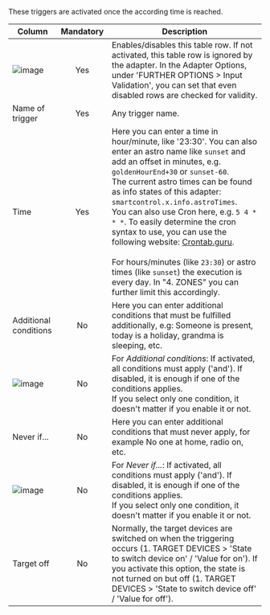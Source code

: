 These triggers are activated once the according time is reached.

| Column | Mandatory | Description |
|----------|:------------:|-------|
| ![image](https://github.com/Mic-M/ioBroker.smartcontrol/blob/master/admin/doc-md/img/check_box-24px.svg?raw=true) |  Yes   | Enables/disables this table row. If not activated, this table row is ignored by the adapter. In the Adapter Options, under 'FURTHER OPTIONS > Input Validation', you can set that even disabled rows are checked for validity. |
| Name of trigger | Yes | Any trigger name. |
| Time | Yes | Here you can enter a time in hour/minute, like '23:30'. You can also enter an astro name like `sunset` and add an offset in minutes, e.g. `goldenHourEnd+30` or `sunset-60`.<br>The current astro times can be found as info states of this adapter: `smartcontrol.x.info.astroTimes`.<br> You can also use Cron here, e.g. `5 4 * * *`. To easily determine the cron syntax to use, you can use the following website: [Crontab.guru](https://crontab.guru/).<br><br>For hours/minutes (like `23:30`) or astro times (like `sunset`) the execution is every day. In "4. ZONES" you can further limit this accordingly. |
| Additional conditions | No | Here you can enter additional conditions that must be fulfilled additionally, e.g: Someone is present, today is a holiday, grandma is sleeping, etc. |
| ![image](https://github.com/Mic-M/ioBroker.smartcontrol/blob/master/admin/doc-md/img/done_all-24px.svg?raw=true) | No | For *Additional conditions*: If activated, all conditions must apply ('and'). If disabled, it is enough if one of the conditions applies.<br>If you select only one condition, it doesn't matter if you enable it or not.|
| Never if... | No | Here you can enter additional conditions that must never apply, for example No one at home, radio on, etc. |
| ![image](https://github.com/Mic-M/ioBroker.smartcontrol/blob/master/admin/doc-md/img/done_all-24px.svg?raw=true) | No | For *Never if...*: If activated, all conditions must apply ('and'). If disabled, it is enough if one of the conditions applies.<br>If you select only one condition, it doesn't matter if you enable it or not.|
| Target off | No | Normally, the target devices are switched on when the triggering occurs (1. TARGET DEVICES > 'State to switch device on' / 'Value for on'). If you activate this option, the state is not turned on but off (1. TARGET DEVICES > 'State to switch device off' / 'Value for off'). |